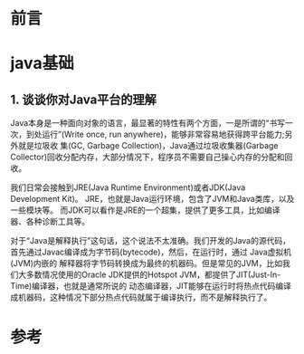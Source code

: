 # 前言



# java基础

## 1. 谈谈你对Java平台的理解

Java本身是一种面向对象的语言，最显著的特性有两个方面，一是所谓的“书写一次，到处运行”(Write once, run anywhere)，能够非常容易地获得跨平台能力;另外就是垃圾收 集(GC, Garbage Collection)，Java通过垃圾收集器(Garbage Collector)回收分配内存，大部分情况下，程序员不需要自己操心内存的分配和回收。

我们日常会接触到JRE(Java Runtime Environment)或者JDK(Java Development Kit)。 JRE，也就是Java运行环境，包含了JVM和Java类库，以及一些模块等。 而JDK可以看作是JRE的一个超集，提供了更多工具，比如编译器、各种诊断工具等。

对于“Java是解释执行”这句话，这个说法不太准确。我们开发的Java的源代码，首先通过Javac编译成为字节码(bytecode)，然后，在运行时，通过 Java虚拟机(JVM)内嵌的 解释器将字节码转换成为最终的机器码。但是常见的JVM，比如我们大多数情况使用的Oracle JDK提供的Hotspot JVM，都提供了JIT(Just-In-Time)编译器，也就是通常所说的 动态编译器，JIT能够在运行时将热点代码编译成机器码，这种情况下部分热点代码就属于编译执行，而不是解释执行了。



# 参考

